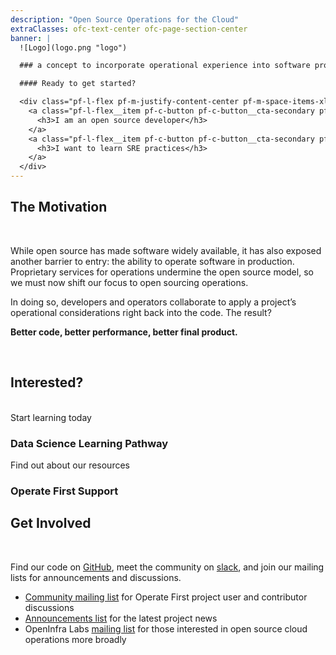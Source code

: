 ```yaml
---
description: "Open Source Operations for the Cloud"
extraClasses: ofc-text-center ofc-page-section-center
banner: |
  ![Logo](logo.png "logo")

  ### a concept to incorporate operational experience into software projects

  #### Ready to get started?

  <div class="pf-l-flex pf-m-justify-content-center pf-m-space-items-xl pf-m-wrap">
    <a class="pf-l-flex__item pf-c-button pf-c-button__cta-secondary pf-m-display-lg" href="/open-source-developers/">
      <h3>I am an open source developer</h3>
    </a>
    <a class="pf-l-flex__item pf-c-button pf-c-button__cta-secondary pf-m-display-lg" href="/sre-learners/">
      <h3>I want to learn SRE practices</h3>
    </a>
  </div>
---
```


## The Motivation

<br>

<div class="narrow-text-block">

While open source has made software widely available, it has also exposed another barrier to entry: the ability to operate software in production.
Proprietary services for operations undermine the open source model, so we must now shift our focus to open sourcing operations.

In doing so, developers and operators collaborate to apply a project’s operational considerations right back into the code.
The result?

**Better code, better performance, better final product.**

</div>

<br>

## Interested?

<br>

<div class="pf-l-bullsey pf-l-flex">
  <a class="pf-c-tile pf-c-tile pf-m-flex-1 pf-l-flex__item" style="text-decoration: none" href="/data-science/ds-workflows/README.md" target="_blank" tabindex="0">
    <div class="pf-c-tile__header pf-m-stacked">
      <div class="pf-c-tile__icon">
        <i class="pf-icon pf-icon-catalog" style="font-size: 5em;"></i>
      </div>
      <div class="pf-c-tile__title">Start learning today</div>
    </div>
    <div class="pf-c-tile__body"><h3>Data Science Learning Pathway</h3></div>
  </a>
  <a class="pf-c-tile pf-c-tile pf-m-flex-1 pf-l-flex__item" style="text-decoration: none" href="/community-handbook/support/README.md" target="_blank">
    <div class="pf-c-tile__header pf-m-stacked">
      <div class="pf-c-tile__icon">
        <i class="pf-icon pf-icon-help" style="font-size: 5em;"></i>
      </div>
      <div class="pf-c-tile__title">Find out about our resources</div>
    </div>
    <div class="pf-c-tile__body"><h3>Operate First Support</h3></div>
  </a>
</div>


## Get Involved

<br>

<div class="narrow-text-block">

Find our code on [GitHub](https://github.com/operate-first), meet the community on [slack](https://join.slack.com/t/operatefirst/shared_invite/zt-o2gn4wn8-O39g7sthTAuPCvaCNRnLww), and join our mailing lists for announcements and discussions.
* [Community mailing list](https://lists.operate-first.cloud/admin/lists/community.lists.operate-first.cloud/) for Operate First project user and contributor discussions
* [Announcements list](https://lists.operate-first.cloud/admin/lists/announcements.lists.operate-first.cloud/) for the latest project news
* OpenInfra Labs [mailing list](http://lists.opendev.org/cgi-bin/mailman/listinfo/openinfralabs) for those interested in open source cloud operations more broadly
</div>
